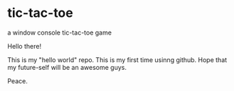 # tic-tac-toe
a window console tic-tac-toe game

Hello there!

This is my "hello world" repo. This is my first time usinng github. Hope that my future-self will be an awesome guys.

Peace.
